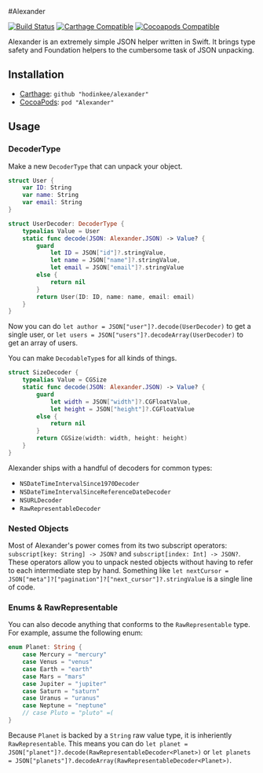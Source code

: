 #Alexander

[![Build Status](https://travis-ci.org/hodinkee/alexander.svg?branch=master)](https://travis-ci.org/hodinkee/alexander)
[![Carthage Compatible](https://img.shields.io/badge/carthage-compatible-4BC51D.svg)](https://github.com/Carthage/Carthage)
[![Cocoapods Compatible](https://img.shields.io/cocoapods/v/Alexander.svg)](https://cocoapods.org/?q=Alexander)

Alexander is an extremely simple JSON helper written in Swift. It brings type safety and Foundation helpers to the cumbersome task of JSON unpacking.

## Installation

- [Carthage](https://github.com/carthage/carthage): `github "hodinkee/alexander"`
- [CocoaPods](https://github.com/cocoapods/cocoapods): `pod "Alexander"`

## Usage

### DecoderType

Make a new `DecoderType` that can unpack your object.

```swift
struct User {
    var ID: String
    var name: String
    var email: String
}

struct UserDecoder: DecoderType {
    typealias Value = User
    static func decode(JSON: Alexander.JSON) -> Value? {
        guard
            let ID = JSON["id"]?.stringValue,
            let name = JSON["name"]?.stringValue,
            let email = JSON["email"]?.stringValue
        else {
            return nil
        }
        return User(ID: ID, name: name, email: email)
    }
}

```

Now you can do `let author = JSON["user"]?.decode(UserDecoder)` to get a single user, or `let users = JSON["users"]?.decodeArray(UserDecoder)` to get an array of users.

You can make `DecodableType`s for all kinds of things.

```swift
struct SizeDecoder {
    typealias Value = CGSize
    static func decode(JSON: Alexander.JSON) -> Value? {
        guard
            let width = JSON["width"]?.CGFloatValue,
            let height = JSON["height"]?.CGFloatValue
        else {
            return nil
        }
        return CGSize(width: width, height: height)
    }
}
```

Alexander ships with a handful of decoders for common types:

- `NSDateTimeIntervalSince1970Decoder`
- `NSDateTimeIntervalSinceReferenceDateDecoder`
- `NSURLDecoder`
- `RawRepresentableDecoder`

### Nested Objects

Most of Alexander's power comes from its two subscript operators: `subscript[key: String] -> JSON?` and `subscript[index: Int] -> JSON?`. These operators allow you to unpack nested objects without having to refer to each intermediate step by hand. Something like `let nextCursor = JSON["meta"]?["pagination"]?["next_cursor"]?.stringValue` is a single line of code.

### Enums & RawRepresentable

You can also decode anything that conforms to the `RawRepresentable` type. For example, assume the following enum:

```swift
enum Planet: String {
    case Mercury = "mercury"
    case Venus = "venus"
    case Earth = "earth"
    case Mars = "mars"
    case Jupiter = "jupiter"
    case Saturn = "saturn"
    case Uranus = "uranus"
    case Neptune = "neptune"
    // case Pluto = "pluto" =(
}
```

Because `Planet` is backed by a `String` raw value type, it is inheriently `RawRepresentable`. This means you can do `let planet = JSON["planet"]?.decode(RawRepresentableDecoder<Planet>)` or `let planets = JSON["planets"]?.decodeArray(RawRepresentableDecoder<Planet>)`.
